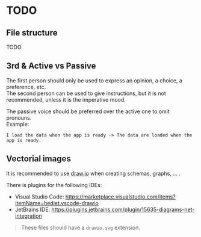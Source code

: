 # TODO

## File structure

TODO

## 3rd & Active vs Passive

The first person should only be used to express an opinion, a choice, a preference, etc.  
The second person can be used to give instructions, but it is not recommended,
unless it is the imperative mood.

The passive voice should be preferred over the active one to omit pronouns.  
Example:

```text
I load the data when the app is ready -> The data are loaded when the app is ready.
```

## Vectorial images

It is recommended to use [draw.io](https://app.diagrams.net/) when creating schemas, graphs, ... .

There is plugins for the following IDEs:

- Visual Studio Code: <https://marketplace.visualstudio.com/items?itemName=hediet.vscode-drawio>
- JetBrains IDE: <https://plugins.jetbrains.com/plugin/15635-diagrams-net-integration>

> These files should have a `drawio.svg` extension.

